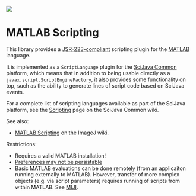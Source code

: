 [![](https://github.com/scijava/scripting-matlab/actions/workflows/build-main.yml/badge.svg)](https://github.com/scijava/scripting-matlab/actions/workflows/build-main.yml)

# MATLAB Scripting

This library provides a
[JSR-223-compliant](https://en.wikipedia.org/wiki/Scripting_for_the_Java_Platform)
scripting plugin for the [MATLAB](http://www.mathworks.com/products/matlab/) language.

It is implemented as a `ScriptLanguage` plugin for the [SciJava
Common](https://github.com/scijava/scijava-common) platform, which means that
in addition to being usable directly as a `javax.script.ScriptEngineFactory`,
it also provides some functionality on top, such as the ability to generate
lines of script code based on SciJava events.

For a complete list of scripting languages available as part of the SciJava
platform, see the
[Scripting](https://github.com/scijava/scijava-common/wiki/Scripting) page on
the SciJava Common wiki.

See also:
* [MATLAB Scripting](http://wiki.imagej.net/MATLAB_Scripting)
  on the ImageJ wiki.

Restrictions:
* Requires a valid MATLAB installation!
* [Preferences may not be persistable](http://www.mathworks.com/matlabcentral/answers/894-java-usernodeforpackage-function-fails-under-matlab-on-os-x)
* Basic MATLAB evaluations can be done remotely (from an applicaiton running externally to MATLAB). However, transfer of more complex objects (e.g. via script parameters) requires running of scripts from within MATLAB. See [MIJI](http://fiji.sc/Miji).
